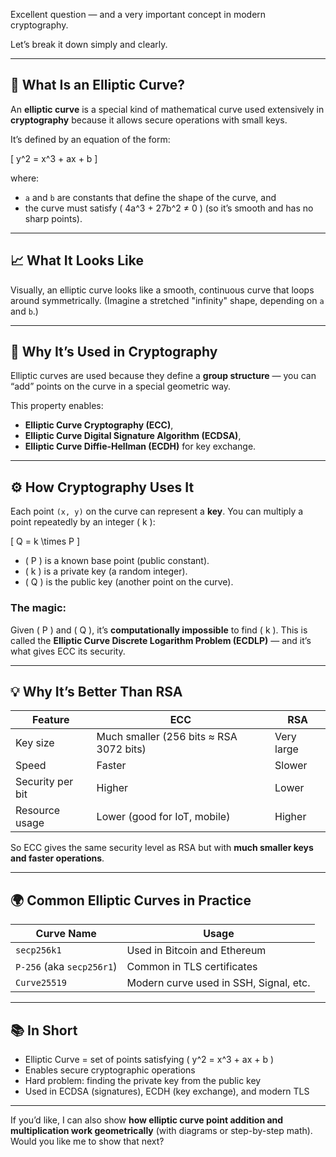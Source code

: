 Excellent question — and a very important concept in modern cryptography.

Let’s break it down simply and clearly.

---

## 🧩 **What Is an Elliptic Curve?**

An **elliptic curve** is a special kind of mathematical curve used extensively in **cryptography** because it allows secure operations with small keys.

It’s defined by an equation of the form:

[
y^2 = x^3 + ax + b
]

where:

* `a` and `b` are constants that define the shape of the curve, and
* the curve must satisfy ( 4a^3 + 27b^2 ≠ 0 ) (so it’s smooth and has no sharp points).

---

## 📈 **What It Looks Like**

Visually, an elliptic curve looks like a smooth, continuous curve that loops around symmetrically.
(Imagine a stretched "infinity" shape, depending on `a` and `b`.)

---

## 🔐 **Why It’s Used in Cryptography**

Elliptic curves are used because they define a **group structure** — you can “add” points on the curve in a special geometric way.

This property enables:

* **Elliptic Curve Cryptography (ECC)**,
* **Elliptic Curve Digital Signature Algorithm (ECDSA)**,
* **Elliptic Curve Diffie-Hellman (ECDH)** for key exchange.

---

## ⚙️ **How Cryptography Uses It**

Each point `(x, y)` on the curve can represent a **key**.
You can multiply a point repeatedly by an integer ( k ):

[
Q = k \times P
]

* ( P ) is a known base point (public constant).
* ( k ) is a private key (a random integer).
* ( Q ) is the public key (another point on the curve).

### The magic:

Given ( P ) and ( Q ), it’s **computationally impossible** to find ( k ).
This is called the **Elliptic Curve Discrete Logarithm Problem (ECDLP)** — and it’s what gives ECC its security.

---

## 💡 **Why It’s Better Than RSA**

| Feature          | ECC                                     | RSA        |
| ---------------- | --------------------------------------- | ---------- |
| Key size         | Much smaller (256 bits ≈ RSA 3072 bits) | Very large |
| Speed            | Faster                                  | Slower     |
| Security per bit | Higher                                  | Lower      |
| Resource usage   | Lower (good for IoT, mobile)            | Higher     |

So ECC gives the same security level as RSA but with **much smaller keys and faster operations**.

---

## 🌍 **Common Elliptic Curves in Practice**

| Curve Name                | Usage                                  |
| ------------------------- | -------------------------------------- |
| `secp256k1`               | Used in Bitcoin and Ethereum           |
| `P-256` (aka `secp256r1`) | Common in TLS certificates             |
| `Curve25519`              | Modern curve used in SSH, Signal, etc. |

---

## 📚 **In Short**

* Elliptic Curve = set of points satisfying ( y^2 = x^3 + ax + b )
* Enables secure cryptographic operations
* Hard problem: finding the private key from the public key
* Used in ECDSA (signatures), ECDH (key exchange), and modern TLS

---

If you’d like, I can also show **how elliptic curve point addition and multiplication work geometrically** (with diagrams or step-by-step math).
Would you like me to show that next?
